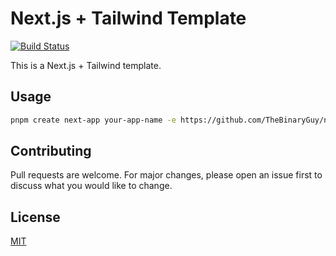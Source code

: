 # Next.js + Tailwind Template

[![Build Status](https://github.com/TheBinaryGuy/next-tailwind/actions/workflows/node.js.yml/badge.svg)](https://github.com/TheBinaryGuy/next-tailwind/actions/workflows/node.js.yml "Build Status")

This is a Next.js + Tailwind template.

## Usage

```bash
pnpm create next-app your-app-name -e https://github.com/TheBinaryGuy/next-tailwind
```

## Contributing

Pull requests are welcome. For major changes, please open an issue first to discuss what you would like to change.

## License

[MIT](https://choosealicense.com/licenses/mit/)
